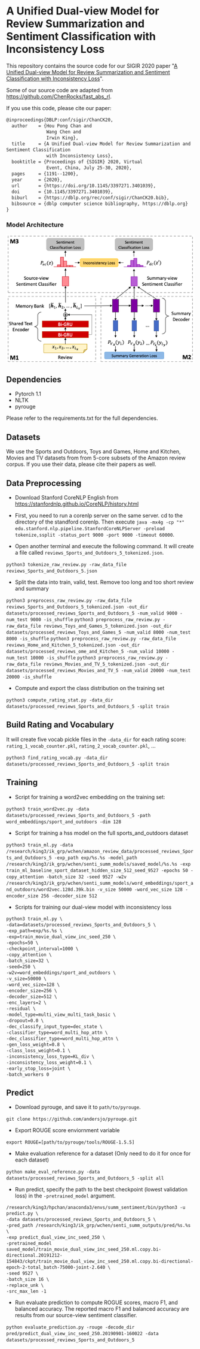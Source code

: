 # A Unified Dual-view Model for Review Summarization and Sentiment Classification with Inconsistency Loss

This repository contains the source code for our SIGIR 2020 paper "[A Unified Dual-view Model for Review Summarization and Sentiment Classification with Inconsistency Loss](https://arxiv.org/abs/2006.01592)". 

Some of our source code are adapted from https://github.com/ChenRocks/fast_abs_rl. 

If you use this code, please cite our paper:
```
@inproceedings{DBLP:conf/sigir/ChanCK20,
  author    = {Hou Pong Chan and
               Wang Chen and
               Irwin King},
  title     = {A Unified Dual-view Model for Review Summarization and Sentiment Classification
               with Inconsistency Loss},
  booktitle = {Proceedings of {SIGIR} 2020, Virtual
               Event, China, July 25-30, 2020},
  pages     = {1191--1200},
  year      = {2020},
  url       = {https://doi.org/10.1145/3397271.3401039},
  doi       = {10.1145/3397271.3401039},
  biburl    = {https://dblp.org/rec/conf/sigir/ChanCK20.bib},
  bibsource = {dblp computer science bibliography, https://dblp.org}
}
```

### Model Architecture
![](figs/dual_view_model_architecture.png)

## Dependencies
- Pytorch 1.1
- NLTK
- pyrouge

Please refer to the requirements.txt for the full dependencies. 


## Datasets
We use the Sports and Outdoors, Toys and Games, Home and Kitchen, Movies and TV datasets from from 5-core subsets of the Amazon review corpus. If you use their data, please cite their papers as well. 

## Data Preprocessing

- Download Stanford CoreNLP English from https://stanfordnlp.github.io/CoreNLP/history.html

- First, you need to run a corenlp server on the same server. cd to the directory of the standford corenlp. Then execute `java -mx4g -cp "*" edu.stanford.nlp.pipeline.StanfordCoreNLPServer -preload tokenize,ssplit -status_port 9000 -port 9000 -timeout 60000`.

- Open another terminal and execute the following command. It will create a file called `reviews_Sports_and_Outdoors_5_tokenized.json`. 

`python3 tokenize_raw_review.py -raw_data_file reviews_Sports_and_Outdoors_5.json`


- Split the data into train, valid, test. Remove too long and too short review and summary

`python3 preprocess_raw_review.py -raw_data_file reviews_Sports_and_Outdoors_5_tokenized.json -out_dir datasets/processed_reviews_Sports_and_Outdoors_5 -num_valid 9000 -num_test 9000 -is_shuffle`
`python3 preprocess_raw_review.py -raw_data_file reviews_Toys_and_Games_5_tokenized.json -out_dir datasets/processed_reviews_Toys_and_Games_5 -num_valid 8000 -num_test 8000 -is_shuffle`
`python3 preprocess_raw_review.py -raw_data_file reviews_Home_and_Kitchen_5_tokenized.json -out_dir datasets/processed_reviews_ome_and_Kitchen_5 -num_valid 10000 -num_test 10000 -is_shuffle`
`python3 preprocess_raw_review.py -raw_data_file reviews_Movies_and_TV_5_tokenized.json -out_dir datasets/processed_reviews_Movies_and_TV_5 -num_valid 20000 -num_test 20000 -is_shuffle`

- Compute and export the class distribution on the training set

`python3 compute_rating_stat.py -data_dir datasets/processed_reviews_Sports_and_Outdoors_5 -split train`

## Build Rating and Vocabulary
It will create five vocab pickle files in the `-data_dir` for each rating score: `rating_1_vocab_counter.pkl`, `rating_2_vocab_counter.pkl`, ...

`python3 find_rating_vocab.py -data_dir datasets/processed_reviews_Sports_and_Outdoors_5 -split train`

## Training

- Script for training a word2vec embedding on the training set: 

`python3 train_word2vec.py -data datasets/processed_reviews_Sports_and_Outdoors_5 -path word_embeddings/sport_and_outdoors -dim 128`

- Script for training a hss model on the full sports_and_outdoors dataset

`python3 train_ml.py -data /research/king3/ik_grp/wchen/amazon_review_data/processed_reviews_Sports_and_Outdoors_5 -exp_path exp/%s.%s -model_path /research/king3/ik_grp/wchen/senti_summ_models/saved_model/%s.%s -exp train_ml_baseline_sport_dataset_hidden_size_512_seed_9527 -epochs 50 -copy_attention -batch_size 32 -seed 9527 -w2v /research/king3/ik_grp/wchen/senti_summ_models/word_embeddings/sport_and_outdoors/word2vec.128d.39k.bin -v_size 50000 -word_vec_size 128 -encoder_size 256 -decoder_size 512`

- Scripts for training our dual-view model with inconsistency loss

```
python3 train_ml.py \
-data=datasets/processed_reviews_Sports_and_Outdoors_5 \
-exp_path=exp/%s.%s \
-exp=train_movie_dual_view_inc_seed_250 \
-epochs=50 \
-checkpoint_interval=1000 \
-copy_attention \
-batch_size=32 \
-seed=250 \
-w2v=word_embeddings/sport_and_outdoors \
-v_size=50000 \
-word_vec_size=128 \
-encoder_size=256 \
-decoder_size=512 \
-enc_layers=2 \
-residual \
-model_type=multi_view_multi_task_basic \
-dropout=0.0 \
-dec_classify_input_type=dec_state \
-classifier_type=word_multi_hop_attn \
-dec_classifier_type=word_multi_hop_attn \
-gen_loss_weight=0.8 \
-class_loss_weight=0.1 \
-inconsistency_loss_type=KL_div \
-inconsistency_loss_weight=0.1 \
-early_stop_loss=joint \
-batch_workers 0
```

## Predict

- Download pyrouge, and save it to `path/to/pyrouge`. 

`git clone https://github.com/andersjo/pyrouge.git`

- Export ROUGE score enviornment variable

`export ROUGE=[path/to/pyrouge/tools/ROUGE-1.5.5]`

- Make evaluation reference for a dataset (Only need to do it for once for each dataset)

`python make_eval_reference.py -data datasets/processed_reviews_Sports_and_Outdoors_5 -split all`

- Run predict, specify the path to the best checkpoint (lowest validation loss) in the `-pretrained_model` argument. 

```
/research/king3/hpchan/anaconda3/envs/summ_sentiment/bin/python3 -u predict.py \
-data datasets/processed_reviews_Sports_and_Outdoors_5 \
-pred_path /research/king3/ik_grp/wchen/senti_summ_outputs/pred/%s.%s \
-exp predict_dual_view_inc_seed_250 \
-pretrained_model saved_model/train_movie_dual_view_inc_seed_250.ml.copy.bi-directional.20191212-154843/ckpt/train_movie_dual_view_inc_seed_250.ml.copy.bi-directional-epoch-2-total_batch-75000-joint-2.640 \
-seed 9527 \
-batch_size 16 \
-replace_unk \
-src_max_len -1
```

- Run evaluate prediction to compute ROGUE scores, macro F1, and balanced accuracy. The reported macro F1 and balanced accuracy are results from our source-view sentiment classifier. 

`python evaluate_prediction.py -rouge -decode_dir pred/predict_dual_view_inc_seed_250.20190901-160022 -data datasets/processed_reviews_Sports_and_Outdoors_5`
